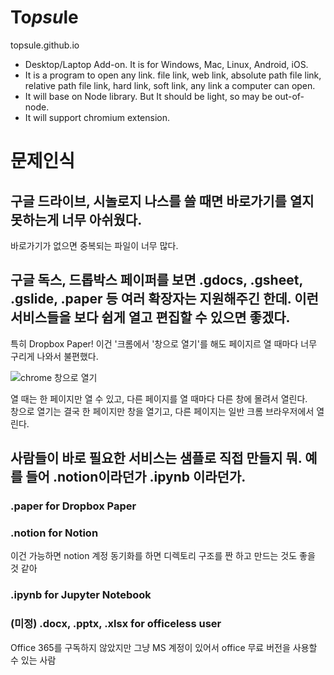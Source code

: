 # To*psu*le
topsule.github.io

- Desktop/Laptop Add-on. It is for Windows, Mac, Linux, Android, iOS.
- It is a program to open any link. file link, web link, absolute path file link, relative path file link, hard link, soft link, any link a computer can open.
- It will base on Node library. But It should be light, so may be out-of-node.
- It will support chromium extension.

# 문제인식

## 구글 드라이브, 시놀로지 나스를 쓸 때면 바로가기를 열지 못하는게 너무 아쉬웠다.
바로가기가 없으면 중복되는 파일이 너무 많다.

## 구글 독스, 드롭박스 페이퍼를 보면 .gdocs, .gsheet, .gslide, .paper 등 여러 확장자는 지원해주긴 한데. 이런 서비스들을 보다 쉽게 열고 편집할 수 있으면 좋겠다.
특히 Dropbox Paper! 이건 '크롬에서 '창으로 열기'를 해도 페이지르 열 때마다 너무 구리게 나와서 불편했다.

![chrome 창으로 열기](https://user-images.githubusercontent.com/16158188/155846899-c72a98dd-96a0-41ff-b157-11fdcb8f93ac.png)

열 때는 한 페이지만 열 수 있고, 다른 페이지를 열 때마다 다른 창에 몰려서 열린다.  
창으로 열기는 결국 한 페이지만 창을 열기고, 다른 페이지는 일반 크롬 브라우저에서 열린다.

## 사람들이 바로 필요한 서비스는 샘플로 직접 만들지 뭐. 예를 들어 .notion이라던가 .ipynb 이라던가.

### .paper for Dropbox Paper

### .notion for Notion
이건 가능하면 notion 계정 동기화를 하면 디렉토리 구조를 짠 하고 만드는 것도 좋을 것 같아

### .ipynb for Jupyter Notebook

### (미정) .docx, .pptx, .xlsx for officeless user
Office 365를 구독하지 않았지만 그냥 MS 계정이 있어서 office 무료 버전을 사용할 수 있는 사람
